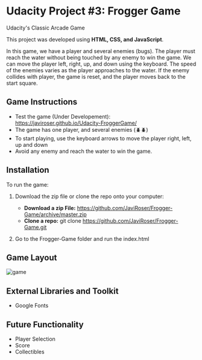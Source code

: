 # Udacity Project #3: Frogger Game

Udacity's Classic Arcade Game

This project was developed using **HTML, CSS, and JavaScript**. 

In this game, we have a player and several enemies (bugs). The player must reach the water without being touched by any enemy to win the game. We can move the player left, right, up, and down using the keyboard. The speed of the enemies varies as the player approaches to the water. If the enemy collides with player, the game is reset, and the player moves back to the start square.  


## Game Instructions

* Test the game (Under Developement): https://javiroser.github.io/Udacity-FroggerGame/
* The game has one player, and several enemies (:beetle::beetle:)
* To start playing, use the keyboard arrows to move the player right, left, up and down
* Avoid any enemy and reach the water to win the game.

## Installation

To run the game:

1. Download the zip file or clone the repo onto your computer:
	* **Download a zip File:** https://github.com/JaviRoser/Frogger-Game/archive/master.zip
	* **Clone a repo:**  git clone https://github.com/JaviRoser/Frogger-Game.git

2. Go to the Frogger-Game folder and run the index.html 

## Game Layout
![game](https://user-images.githubusercontent.com/25829140/42403961-3abb008c-8153-11e8-8858-6739a17f059b.JPG)


## External Libraries and Toolkit
* Google Fonts 


## Future Functionality

* Player Selection
* Score
* Collectibles

